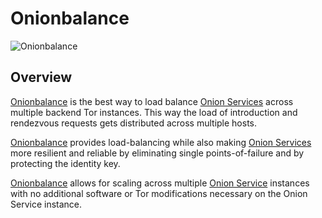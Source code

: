 # Onionbalance

![Onionbalance](assets/onionbalance.jpg)

## Overview

[Onionbalance][] is the best way to load balance [Onion Services][] across
multiple backend Tor instances. This way the load of introduction and
rendezvous requests gets distributed across multiple hosts.

[Onionbalance][] provides load-balancing while also making [Onion Services][]
more resilient and reliable by eliminating single points-of-failure and by
protecting the identity key.

[Onionbalance][] allows for scaling across multiple
[Onion Service][Onion Services] instances with no additional software or Tor
modifications necessary on the Onion Service instance.

[Onionbalance]: https://gitlab.torproject.org/tpo/onion-services/onionbalance
[Onion Services]: https://community.torproject.org/onion-services
